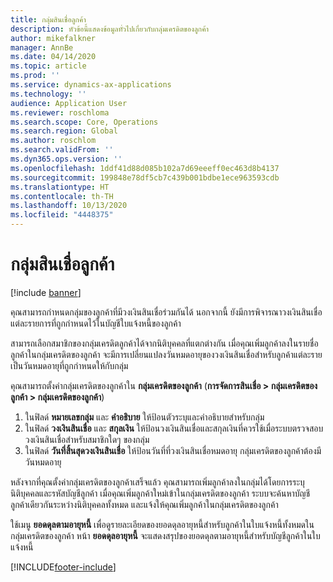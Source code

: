 ```yaml
---
title: กลุ่มสินเชื่อลูกค้า
description: หัวข้อนี้แสดงข้อมูลทั่วไปเกี่ยวกับกลุ่มเครดิตของลูกค้า
author: mikefalkner
manager: AnnBe
ms.date: 04/14/2020
ms.topic: article
ms.prod: ''
ms.service: dynamics-ax-applications
ms.technology: ''
audience: Application User
ms.reviewer: roschloma
ms.search.scope: Core, Operations
ms.search.region: Global
ms.author: roschlom
ms.search.validFrom: ''
ms.dyn365.ops.version: ''
ms.openlocfilehash: 1ddf41d88d085b102a7d69eeeff0ec463d8b4137
ms.sourcegitcommit: 199848e78df5cb7c439b001bdbe1ece963593cdb
ms.translationtype: HT
ms.contentlocale: th-TH
ms.lasthandoff: 10/13/2020
ms.locfileid: "4448375"
---
```

# <a name="customer-credit-groups"></a>กลุ่มสินเชื่อลูกค้า

[!include [banner](../includes/banner.md)]

คุณสามารถกำหนดกลุ่มของลูกค้าที่มีวงเงินสินเชื่อร่วมกันได้ นอกจากนี้ ยังมีการพิจารณาวงเงินสินเชื่อแต่ละรายการที่ถูกกำหนดไว้ในบัญชีใบแจ้งหนี้ของลูกค้า

สามารถเลือกสมาชิกของกลุ่มเครดิตลูกค้าได้จากนิติบุคคลที่แตกต่างกัน เมื่อคุณเพิ่มลูกค้าลงในรายชื่อลูกค้าในกลุ่มเครดิตของลูกค้า จะมีการเปลี่ยนแปลงวันหมดอายุของวงเงินสินเชื่อสำหรับลูกค้าแต่ละรายเป็นวันหมดอายุที่ถูกกำหนดให้กับกลุ่ม

คุณสามารถตั้งค่ากลุ่มเครดิตของลูกค้าใน **กลุ่มเครดิตของลูกค้า** (**การจัดการสินเชื่อ \> กลุ่มเครดิตของลูกค้า \> กลุ่มเครดิตของลูกค้า**)

1. ในฟิลด์ **หมายเลขกลุ่ม** และ **คำอธิบาย** ให้ป้อนตัวระบุและคำอธิบายสำหรับกลุ่ม
2. ในฟิลด์ **วงเงินสินเชื่อ** และ **สกุลเงิน** ให้ป้อนวงเงินสินเชื่อและสกุลเงินที่ควรใช้เมื่อระบบตรวจสอบวงเงินสินเชื่อสำหรับสมาชิกใดๆ ของกลุ่ม
3. ในฟิลด์ **วันที่สิ้นสุดวงเงินสินเชื่อ** ให้ป้อนวันที่ที่วงเงินสินเชื่อหมดอายุ กลุ่มเครดิตของลูกค้าต้องมีวันหมดอายุ

หลังจากที่คุณตั้งค่ากลุ่มเครดิตของลูกค้าเสร็จแล้ว คุณสามารถเพิ่มลูกค้าลงในกลุ่มได้โดยการระบุนิติบุคคลและรหัสบัญชีลูกค้า เมื่อคุณเพิ่มลูกค้าใหม่เข้าในกลุ่มเครดิตของลูกค้า ระบบจะค้นหาบัญชีลูกค้าเดียวกันระหว่างนิติบุคคลทั้งหมด และแจ้งให้คุณเพิ่มลูกค้าในกลุ่มเครดิตของลูกค้า

ใช้เมนู **ยอดดุลตามอายุหนี้** เพื่อดูรายละเอียดของยอดดุลอายุหนี้สำหรับลูกค้าในใบแจ้งหนี้ทั้งหมดในกลุ่มเครดิตของลูกค้า หน้า **ยอดดุลอายุหนี้** จะแสดงสรุปของยอดดุลตามอายุหนี้สำหรับบัญชีลูกค้าในใบแจ้งหนี้


[!INCLUDE[footer-include](../../includes/footer-banner.md)]